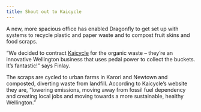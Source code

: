```yaml
---
title: Shout out to Kaicycle
---
```

A new, more spacious office has enabled Dragonfly to get set up with systems to recycle plastic and paper waste and to compost fruit skins and food scraps.

<!--more-->

“We decided to contract [Kaicycle](http://kaicycle.workerbe.co/) for the organic waste – they’re an innovative Wellington business that uses pedal power to collect the buckets. It’s fantastic!” says Finlay.

The scraps are cycled to urban farms in Karori and Newtown and composted, diverting waste from landfill. According to Kaicycle’s website they are, “lowering emissions, moving away from fossil fuel dependency and creating local jobs and moving towards a more sustainable, healthy Wellington.”
